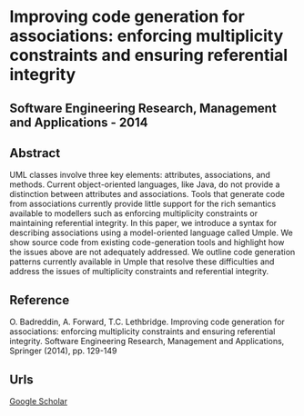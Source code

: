 # Improving code generation for associations: enforcing multiplicity constraints and ensuring referential integrity
## Software Engineering Research, Management and Applications - 2014

## Abstract

UML classes involve three key elements: attributes, associations, and methods. Current object-oriented languages, like Java, do not provide a distinction between attributes and associations. Tools that generate code from associations currently provide little support for the rich semantics available to modellers such as enforcing multiplicity constraints or maintaining referential integrity. In this paper, we introduce a syntax for describing associations using a model-oriented language called Umple. We show source code from existing code-generation tools and highlight how the issues above are not adequately addressed. We outline code generation patterns currently available in Umple that resolve these difficulties and address the issues of multiplicity constraints and referential integrity.

## Reference

O. Badreddin, A. Forward, T.C. Lethbridge. Improving code generation for associations: enforcing multiplicity constraints and ensuring referential integrity. Software Engineering Research, Management and Applications, Springer (2014), pp. 129-149

## Urls

[Google Scholar](https://scholar.google.com.sg/citations?view_op=view_citation&hl=en&user=0PWZ8YMAAAAJ&sortby=pubdate&citation_for_view=0PWZ8YMAAAAJ:5nxA0vEk-isC)
